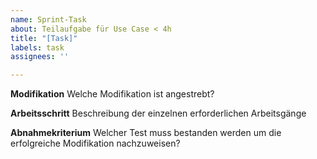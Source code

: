 ```yaml
---
name: Sprint-Task
about: Teilaufgabe für Use Case < 4h
title: "[Task]"
labels: task
assignees: ''

---
```


**Modifikation**
Welche Modifikation ist angestrebt?

**Arbeitsschritt**
Beschreibung der einzelnen erforderlichen Arbeitsgänge

**Abnahmekriterium**
Welcher Test muss bestanden werden um die erfolgreiche Modifikation nachzuweisen?
